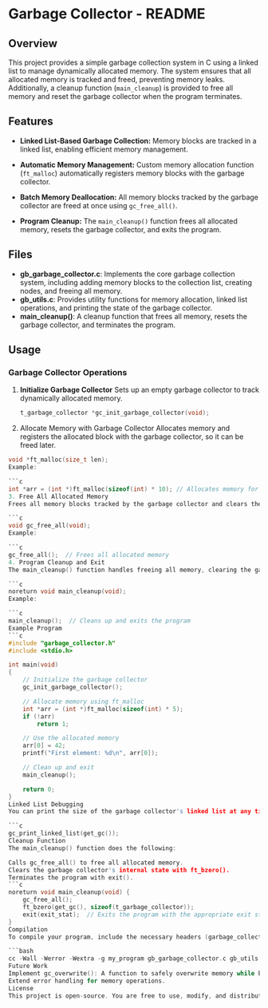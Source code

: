 # Garbage Collector - README

## Overview
This project provides a simple garbage collection system in C using a linked list to manage dynamically allocated memory. The system ensures that all allocated memory is tracked and freed, preventing memory leaks. Additionally, a cleanup function (`main_cleanup`) is provided to free all memory and reset the garbage collector when the program terminates.

## Features
- **Linked List-Based Garbage Collection:**
  Memory blocks are tracked in a linked list, enabling efficient memory management.

- **Automatic Memory Management:**
  Custom memory allocation function (`ft_malloc`) automatically registers memory blocks with the garbage collector.

- **Batch Memory Deallocation:**
  All memory blocks tracked by the garbage collector are freed at once using `gc_free_all()`.

- **Program Cleanup:**
  The `main_cleanup()` function frees all allocated memory, resets the garbage collector, and exits the program.

## Files
- **gb_garbage_collector.c**: Implements the core garbage collection system, including adding memory blocks to the collection list, creating nodes, and freeing all memory.
- **gb_utils.c**: Provides utility functions for memory allocation, linked list operations, and printing the state of the garbage collector.
- **main_cleanup()**: A cleanup function that frees all memory, resets the garbage collector, and terminates the program.

## Usage

### Garbage Collector Operations

1. **Initialize Garbage Collector**
   Sets up an empty garbage collector to track dynamically allocated memory.

   ```c
   t_garbage_collector *gc_init_garbage_collector(void);


2. Allocate Memory with Garbage Collector
Allocates memory and registers the allocated block with the garbage collector, so it can be freed later.

```c
void *ft_malloc(size_t len);
Example:

```c
int *arr = (int *)ft_malloc(sizeof(int) * 10); // Allocates memory for 10 integers
3. Free All Allocated Memory
Frees all memory blocks tracked by the garbage collector and clears the linked list.

```c
void gc_free_all(void);
Example:

```c
gc_free_all();  // Frees all allocated memory
4. Program Cleanup and Exit
The main_cleanup() function handles freeing all memory, clearing the garbage collector, and exiting the program.

```c
noreturn void main_cleanup(void);
Example:

```c
main_cleanup();  // Cleans up and exits the program
Example Program
```c
#include "garbage_collector.h"
#include <stdio.h>

int main(void)
{
    // Initialize the garbage collector
    gc_init_garbage_collector();

    // Allocate memory using ft_malloc
    int *arr = (int *)ft_malloc(sizeof(int) * 5);
    if (!arr)
        return 1;

    // Use the allocated memory
    arr[0] = 42;
    printf("First element: %d\n", arr[0]);

    // Clean up and exit
    main_cleanup();

    return 0;
}
Linked List Debugging
You can print the size of the garbage collector's linked list at any time to inspect how many memory blocks are being tracked:

```c
gc_print_linked_list(get_gc());
Cleanup Function
The main_cleanup() function does the following:

Calls gc_free_all() to free all allocated memory.
Clears the garbage collector's internal state with ft_bzero().
Terminates the program with exit().
```c
noreturn void main_cleanup(void) {
    gc_free_all();
    ft_bzero(get_gc(), sizeof(t_garbage_collector));
    exit(exit_stat);  // Exits the program with the appropriate exit status
}
Compilation
To compile your program, include the necessary headers (garbage_collector.h, main.h, libft.h) and link the required libraries:

```bash
cc -Wall -Werror -Wextra -g my_program gb_garbage_collector.c gb_utils.c
Future Work
Implement gc_overwrite(): A function to safely overwrite memory while being tracked by the garbage collector.
Extend error handling for memory operations.
License
This project is open-source. You are free to use, modify, and distribute it under the relevant open-source license.
